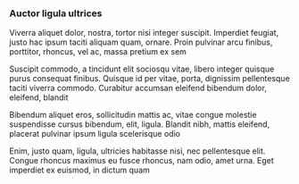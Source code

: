 ### Auctor ligula ultrices

Viverra aliquet dolor, nostra, tortor nisi integer suscipit. Imperdiet feugiat, justo hac ipsum taciti aliquam quam, ornare. Proin pulvinar arcu finibus, porttitor, rhoncus, vel ac, massa pretium ex sem

Suscipit commodo, a tincidunt elit sociosqu vitae, libero integer quisque purus consequat finibus. Quisque id per vitae, porta, dignissim pellentesque taciti viverra commodo. Curabitur accumsan eleifend bibendum dolor, eleifend, blandit

Bibendum aliquet eros, sollicitudin mattis ac, vitae congue molestie suspendisse cursus bibendum, elit, ligula. Blandit nibh, mattis eleifend, placerat pulvinar ipsum ligula scelerisque odio

Enim, justo quam, ligula, ultricies habitasse nisi, nec pellentesque elit. Congue rhoncus maximus eu fusce rhoncus, nam odio, amet urna. Eget imperdiet ex euismod, in dictum quam


